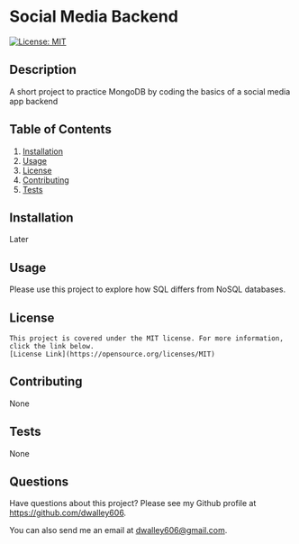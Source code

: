 # Social Media Backend

[![License: MIT](https://img.shields.io/badge/License-MIT-yellow.svg)](https://opensource.org/licenses/MIT)

## Description

A short project to practice MongoDB by coding the basics of a social media app backend

## Table of Contents

1. [Installation](#installation)
2. [Usage](#usage)
3. [License](#license)
4. [Contributing](#contributing)
5. [Tests](#tests)

## Installation

Later

## Usage

Please use this project to explore how SQL differs from NoSQL databases.

## License

    This project is covered under the MIT license. For more information, click the link below.
    [License Link](https://opensource.org/licenses/MIT)

## Contributing

None

## Tests

None

## Questions

Have questions about this project? Please see my Github profile at https://github.com/dwalley606.

You can also send me an email at dwalley606@gmail.com.
